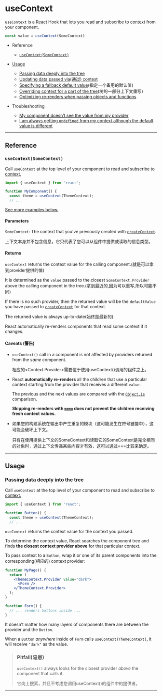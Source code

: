 # useContext

`useContext` is a React Hook that lets you read and subscribe to [context](https://react.dev/learn/passing-data-deeply-with-context) from your component.

```jsx
const value = useContext(SomeContext)
```

- Reference
  - [`useContext(SomeContext)`](https://react.dev/reference/react/useContext#usecontext)
- [Usage](https://react.dev/reference/react/useContext#usage)
  - [Passing data deeply into the tree](https://react.dev/reference/react/useContext#passing-data-deeply-into-the-tree)
  - [Updating data passed via(通过) context](https://react.dev/reference/react/useContext#updating-data-passed-via-context)
  - [Specifying a fallback default value](https://react.dev/reference/react/useContext#specifying-a-fallback-default-value)(指定一个备用的默认值)
  - [Overriding context for a part of the tree](https://react.dev/reference/react/useContext#overriding-context-for-a-part-of-the-tree)(树的一部分上下文重写)
  - [Optimizing re-renders when passing objects and functions](https://react.dev/reference/react/useContext#optimizing-re-renders-when-passing-objects-and-functions)

- Troubleshooting
  - [My component doesn’t see the value from my provider](https://react.dev/reference/react/useContext#my-component-doesnt-see-the-value-from-my-provider)
  - [I am always getting `undefined` from my context although the default value is different](https://react.dev/reference/react/useContext#i-am-always-getting-undefined-from-my-context-although-the-default-value-is-different)

---

## Reference 

### `useContext(SomeContext)` 

Call `useContext` at the top level of your component to read and subscribe to [context.](https://react.dev/learn/passing-data-deeply-with-context)

```jsx
import { useContext } from 'react';

function MyComponent() {
  const theme = useContext(ThemeContext);
  // ...
```

[See more examples below.](https://react.dev/reference/react/useContext#usage)

#### Parameters 

`SomeContext`: The context that you’ve previously created with [`createContext`](https://react.dev/reference/react/createContext). 

上下文本身并不包含信息，它只代表了您可以从组件中提供或读取的信息类型。

#### Returns 

`useContext` returns the context value for the calling component.(就是可以拿到provider提供的值)

It is determined as the `value` passed to the closest `SomeContext.Provider` above the calling component in the tree.(拿到最近的,因为可以重写,所以可能不同)

If there is no such provider, then the returned value will be the `defaultValue` you have passed to [`createContext`](https://react.dev/reference/react/createContext) for that context. 

The returned value is always up-to-date(始终是最新的).

React automatically re-renders components that read some context if it changes.

#### Caveats (警告)

- `useContext()` call in a component is not affected by providers returned from the *same* component. 

  相应的<Context.Provider>需要位于使用useContext()调用的组件之上。

- React **automatically re-renders** all the children that use a particular context starting from the provider that receives a different `value`.

  The previous and the next values are compared with the [`Object.is`](https://developer.mozilla.org/en-US/docs/Web/JavaScript/Reference/Global_Objects/Object/is) comparison.

  **Skipping re-renders with [`memo`](https://react.dev/reference/react/memo) does not prevent the children receiving fresh context values.**

- 如果您的构建系统在输出中产生重复的模块（这可能发生在符号链接中），这可能会破坏上下文。

  只有在使用提供上下文的SomeContext和读取它的SomeContext是完全相同的对象时，通过上下文传递某些内容才有效，这可以通过===比较来确定。

---

## Usage 

### Passing data deeply into the tree 

Call `useContext` at the top level of your component to read and subscribe to [context.](https://react.dev/learn/passing-data-deeply-with-context)

```jsx
import { useContext } from 'react';

function Button() {
  const theme = useContext(ThemeContext);
  // ...
```

`useContext` returns the context value for the context you passed.

To determine the context value, React searches the component tree and finds **the closest context provider above** for that particular context.

To pass context to a `Button`, wrap it or one of its parent components into the corresponding(相应的) context provider:

```jsx
function MyPage() {
  return (
    <ThemeContext.Provider value="dark">
      <Form />
    </ThemeContext.Provider>
  );
}

function Form() {
  // ... renders buttons inside ...
}
```

 It doesn’t matter how many layers of components there are between the provider and the `Button`.

When a `Button` *anywhere* inside of `Form` calls `useContext(ThemeContext)`, it will receive `"dark"` as the value.

>### Pitfall(隐患)
>
>`useContext()` always looks for the closest provider *above* the component that calls it. 
>
>它向上搜索，并且不考虑您调用useContext()的组件中的提供者。

---

